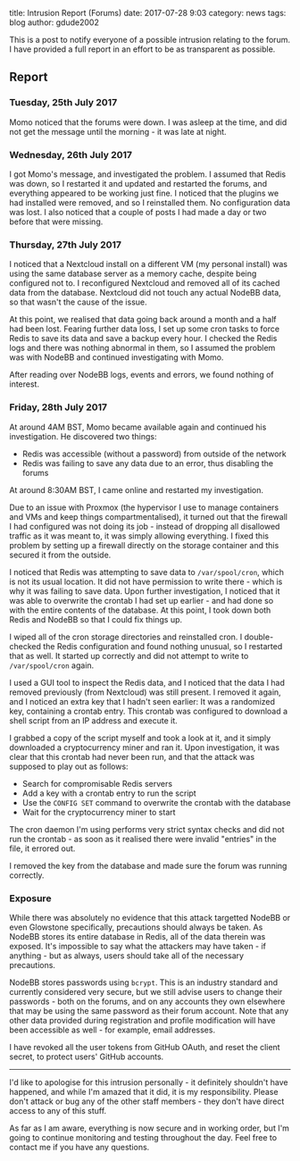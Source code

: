 title: Intrusion Report (Forums)
date: 2017-07-28 9:03
category: news
tags: blog
author: gdude2002

This is a post to notify everyone of a possible intrusion relating to the forum. I have provided a full report in an effort to be as transparent as possible.

## Report

### Tuesday, 25th July 2017

Momo noticed that the forums were down. I was asleep at the time, and did not get the message until the morning - it was late at night.

### Wednesday, 26th July 2017

I got Momo's message, and investigated the problem. I assumed that Redis was down, so I restarted it and updated and restarted the forums, and everything appeared to be working just fine. I noticed that the plugins we had installed were removed, and so I reinstalled them. No configuration data was lost. I also noticed that a couple of posts I had made a day or two before that were missing.

### Thursday, 27th July 2017

I noticed that a Nextcloud install on a different VM (my personal install) was using the same database server as a memory cache, despite being configured not to. I reconfigured Nextcloud and removed all of its cached data from the database. Nextcloud did not touch any actual NodeBB data, so that wasn't the cause of the issue.

At this point, we realised that data going back around a month and a half had been lost. Fearing further data loss, I set up some cron tasks to force Redis to save its data and save a backup every hour. I checked the Redis logs and there was nothing abnormal in them, so I assumed the problem was with NodeBB and continued investigating with Momo.

After reading over NodeBB logs, events and errors, we found nothing of interest.

### Friday, 28th July 2017

At around 4AM BST, Momo became available again and continued his investigation. He discovered two things:

- Redis was accessible (without a password) from outside of the network
- Redis was failing to save any data due to an error, thus disabling the forums

At around 8:30AM BST, I came online and restarted my investigation.

Due to an issue with Proxmox (the hypervisor I use to manage containers and VMs and keep things compartmentalised), it turned out that the firewall I had configured was not doing its job - instead of dropping all disallowed traffic as it was meant to, it was simply allowing everything. I fixed this problem by setting up a firewall directly on the storage container and this secured it from the outside.

I noticed that Redis was attempting to save data to `/var/spool/cron`, which is not its usual location. It did not have permission to write there - which is why it was failing to save data. Upon further investigation, I noticed that it was able to overwrite the crontab I had set up earlier - and had done so with the entire contents of the database. At this point, I took down both Redis and NodeBB so that I could fix things up.

I wiped all of the cron storage directories and reinstalled cron. I double-checked the Redis configuration and found nothing unusual, so I restarted that as well. It started up correctly and did not attempt to write to `/var/spool/cron` again.

I used a GUI tool to inspect the Redis data, and I noticed that the data I had removed previously (from Nextcloud) was still present. I removed it again, and I noticed an extra key that I hadn't seen earlier: It was a randomized key, containing a crontab entry. This crontab was configured to download a shell script from an IP address and execute it.

I grabbed a copy of the script myself and took a look at it, and it simply downloaded a cryptocurrency miner and ran it. Upon investigation, it was clear that this crontab had never been run, and that the attack was supposed to play out as follows:

- Search for compromisable Redis servers
- Add a key with a crontab entry to run the script
- Use the `CONFIG SET` command to overwrite the crontab with the database
- Wait for the cryptocurrency miner to start

The cron daemon I'm using performs very strict syntax checks and did not run the crontab - as soon as it realised there were invalid "entries" in the file, it errored out.

I removed the key from the database and made sure the forum was running correctly.

### Exposure

While there was absolutely no evidence that this attack targetted NodeBB or even Glowstone specifically, precautions should always be taken. As NodeBB stores its entire database in Redis, all of the data therein was exposed. It's impossible to say what the attackers may have taken - if anything - but as always, users should take all of the necessary precautions.

NodeBB stores passwords using `bcrypt`. This is an industry standard and currently considered very secure, but we still advise users to change their passwords - both on the forums, and on any accounts they own elsewhere that may be using the same password as their forum account. Note that any other data provided during registration and profile modification will have been accessible as well - for example, email addresses.

I have revoked all the user tokens from GitHub OAuth, and reset the client secret, to protect users' GitHub accounts.

---

I'd like to apologise for this intrusion personally - it definitely shouldn't have happened, and while I'm amazed that it did, it is my responsibility. Please don't attack or bug any of the other staff members - they don't have direct access to any of this stuff.

As far as I am aware, everything is now secure and in working order, but I'm going to continue monitoring and testing throughout the day. Feel free to contact me if you have any questions.
